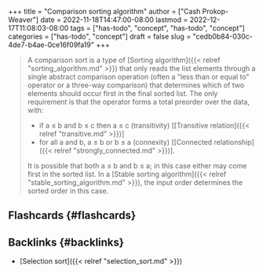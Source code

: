 +++
title = "Comparison sorting algorithm"
author = ["Cash Prokop-Weaver"]
date = 2022-11-18T14:47:00-08:00
lastmod = 2022-12-17T11:08:03-08:00
tags = ["has-todo", "concept", "has-todo", "concept"]
categories = ["has-todo", "concept"]
draft = false
slug = "cedb0b84-030c-4de7-b4ae-0ce16f09fa19"
+++

> A comparison sort is a type of [Sorting algorithm]({{< relref "sorting_algorithm.md" >}}) that only reads the list elements through a single abstract comparison operation (often a "less than or equal to" operator or a three-way comparison) that determines which of two elements should occur first in the final sorted list. The only requirement is that the operator forms a total preorder over the data, with:
>
> -   if a ≤ b and b ≤ c then a ≤ c (transitivity) [[Transitive relation]({{< relref "transitive.md" >}})]
> -   for all a and b, a ≤ b or b ≤ a (connexity) [[Connected relationship]({{< relref "strongly_connected.md" >}})].
>
> It is possible that both a ≤ b and b ≤ a; in this case either may come first in the sorted list. In a [Stable sorting algorithm]({{< relref "stable_sorting_algorithm.md" >}}), the input order determines the sorted order in this case.


## Flashcards {#flashcards}


## Backlinks {#backlinks}

-   [Selection sort]({{< relref "selection_sort.md" >}})
